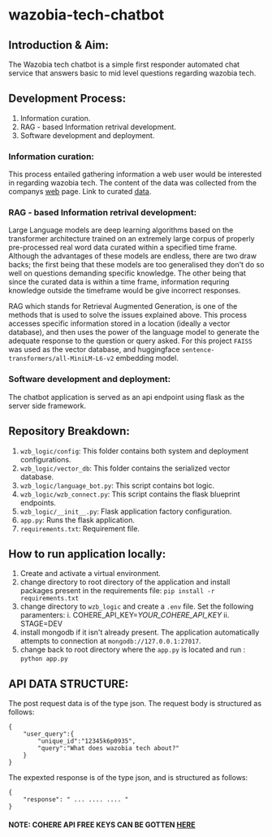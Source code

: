 # wazobia-tech-chatbot

## Introduction & Aim:
The Wazobia tech chatbot is a simple first responder automated chat service that answers basic to mid level questions regarding wazobia tech.

## Development Process:
1.  Information curation.
2.  RAG - based Information retrival development.
3.  Software development and deployment.

### Information curation:
This process entailed gathering information a web user would be interested in regarding wazobia tech. The content of the data was collected from the companys [web](https://wazobia.tech/) page. Link to curated [data](https://docs.google.com/document/d/1HkT6knWZ0iBJz_eZp8dHf4sTrX0fYld8-NQ4RpdeH4k/edit?usp=sharing).

### RAG - based Information retrival development:
Large Language models are deep learning algorithms based on the transformer architecture trained on an extremely large corpus of properly pre-processed real word data curated within a specified time frame. Although
the advantages of these models are endless, there are two draw backs; the first being that these models are too generalised they don't do so well on questions demanding specific knowledge. The other being that since
the curated data is within a time frame, information requring knowledge outside the timeframe would be give incorrect responses.

RAG which stands for Retrieval Augmented Generation, is one of the methods that is used to solve the issues explained above. This process accesses specific information stored in a location (ideally a vector database), and then uses the power of the 
language model to generate the adequate response to the question or query asked. For this project  ```FAISS``` was used as the vector database, and huggingface ```sentence-transformers/all-MiniLM-L6-v2``` embedding model.

### Software development and deployment:
The chatbot application is served as an api endpoint using flask as the server side framework.

## Repository Breakdown:
1. ```wzb_logic/config```: This folder contains both system and deployment configurations.
2. ```wzb_logic/vector_db```: This folder contains the serialized vector database.
3. ```wzb_logic/language_bot.py```: This script contains bot logic.
4. ```wzb_logic/wzb_connect.py```: This script contains the flask blueprint endpoints.
5. ```wzb_logic/__init__.py```: Flask application factory configuration.
6. ```app.py```: Runs the flask application.
7. ```requirements.txt```: Requirement file.

## How to run application locally:
1. Create and activate a virtual environment.
2. change directory to root directory of the application and install packages present in the requirements file: ```pip install -r requirements.txt```
3. change directory to  ```wzb_logic``` and create a ```.env``` file. Set the following paramenters:
       i. COHERE_API_KEY=_YOUR_COHERE_API_KEY_
       ii. STAGE=DEV
4. install mongodb if it isn't already present. The application automatically attempts to connection at ```mongodb://127.0.0.1:27017```.
5. change back to root directory where the ```app.py``` is located and run : ```python app.py```

## API DATA STRUCTURE:
The post request data is of the type json. The request body is structured as follows:
```
{
    "user_query":{
        "unique_id":"12345k6p0935",
        "query":"What does wazobia tech about?"
    }
}
```
The expexted response is of the type json, and is structured as follows:
```
{
    "response": " ... .... .... "
}
```

#### NOTE: COHERE API FREE KEYS CAN BE GOTTEN [HERE](https://dashboard.cohere.ai/api-keys) 
